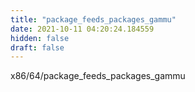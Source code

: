 ```yaml
---
title: "package_feeds_packages_gammu"
date: 2021-10-11 04:20:24.184559
hidden: false
draft: false
---
```


x86/64/package_feeds_packages_gammu

